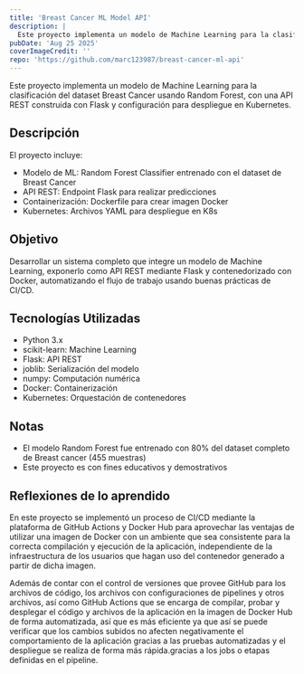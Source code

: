 ```yaml
---
title: 'Breast Cancer ML Model API'
description: |
  Este proyecto implementa un modelo de Machine Learning para la clasificación del dataset Breast Cancer usando Random Forest, con una API REST construida con Flask y configuración para despliegue en Kubernetes.
pubDate: 'Aug 25 2025'
coverImageCredit: ''
repo: 'https://github.com/marc123987/breast-cancer-ml-api'
---
```


Este proyecto implementa un modelo de Machine Learning para la clasificación del dataset Breast Cancer usando Random Forest, con una API REST construida con Flask y configuración para despliegue en Kubernetes.

## Descripción

El proyecto incluye:
- Modelo de ML: Random Forest Classifier entrenado con el dataset de Breast Cancer
- API REST: Endpoint Flask para realizar predicciones
- Containerización: Dockerfile para crear imagen Docker
- Kubernetes: Archivos YAML para despliegue en K8s

## Objetivo

Desarrollar un sistema completo que integre un modelo de Machine Learning, exponerlo como API REST mediante Flask y contenedorizado con Docker, automatizando el flujo de trabajo usando buenas prácticas de CI/CD.

## Tecnologías Utilizadas

- Python 3.x
- scikit-learn: Machine Learning
- Flask: API REST
- joblib: Serialización del modelo
- numpy: Computación numérica
- Docker: Containerización
- Kubernetes: Orquestación de contenedores

## Notas

- El modelo Random Forest fue entrenado con 80% del dataset completo de Breast cancer (455 muestras)
- Este proyecto es con fines educativos y demostrativos

## Reflexiones de lo aprendido

En este proyecto se implementó un proceso de CI/CD mediante la plataforma de GitHub Actions y Docker Hub para aprovechar las ventajas de utilizar una imagen de Docker con un ambiente que sea consistente para la correcta compilación y ejecución de la aplicación, independiente de la infraestructura de los usuarios que hagan uso del contenedor generado a partir de dicha imagen.

Además de contar con el control de versiones que provee GitHub para los archivos de código, los archivos con configuraciones de pipelines y otros archivos, así como GitHub Actions que se encarga de compilar, probar y desplegar el código y archivos de la aplicación en la imagen de Docker Hub de forma automatizada, así que es más eficiente ya que así se puede verificar que los cambios subidos no afecten negativamente el comportamiento de la aplicación gracias a las pruebas automatizadas y el despliegue se realiza de forma más rápida.gracias a los jobs o etapas definidas en el pipeline.
